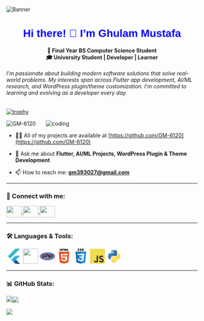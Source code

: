 ![Banner](https://github.com/user-attachments/assets/598b6037-7090-413a-bdef-7cc06c54091b)

<h1 align="center" style="color: blue; font-family: Arial, sans-serif;">
  Hi there! 👋 I’m Ghulam Mustafa
</h1>

<h4 align="center">🌟 Final Year BS Computer Science Student<br>
🎓 University Student | Developer | Learner</h4>

<h6>
I’m passionate about building modern software solutions that solve real-world problems. 
My interests span across Flutter app development, AI/ML research, and WordPress plugin/theme customization.
I'm committed to learning and evolving as a developer every day.
</h6>

[![trophy](https://github-profile-trophy.vercel.app/?username=GM-6120)](https://github.com/ryo-ma/github-profile-trophy)

<img align="right" alt="coding" width="400" src="https://user-images.githubusercontent.com/55389276/140866485-8fb1c876-9a8f-4d6a-98dc-08c4981eaf70.gif" />
<p align="left">
  <img src="https://komarev.com/ghpvc/?username=GM-6120&label=Profile%20views&color=0e75b6&style=flat" alt="GM-6120" />
</p>

- 👨‍💻 All of my projects are available at [https://github.com/GM-6120](https://github.com/GM-6120)

- 💬 Ask me about **Flutter, AI/ML Projects, WordPress Plugin & Theme Development**

- 📫 How to reach me: **gm393027@gmail.com**

---

### 📱 Connect with me:
<p align="left">

  <a href="https://www.linkedin.com/in/your-linkedin/" target="_blank">
    <img align="center" src="https://raw.githubusercontent.com/rahuldkjain/github-profile-readme-generator/master/src/images/icons/Social/linked-in-alt.svg" height="30" width="40" />
  </a>

  <a href="https://www.facebook.com/yourprofile" target="_blank">
    <img align="center" src="https://raw.githubusercontent.com/rahuldkjain/github-profile-readme-generator/master/src/images/icons/Social/facebook.svg" height="30" width="40" />
  </a>

  <a href="https://www.instagram.com/yourprofile/" target="_blank">
    <img align="center" src="https://raw.githubusercontent.com/rahuldkjain/github-profile-readme-generator/master/src/images/icons/Social/instagram.svg" height="30" width="40" />
  </a>

</p>

---

### 🛠️ Languages & Tools:

<p align="left">
  <a href="#"><img src="https://raw.githubusercontent.com/devicons/devicon/master/icons/flutter/flutter-original.svg" width="40" height="40" /></a>
  <a href="#"><img src="https://www.vectorlogo.zone/logos/dartlang/dartlang-icon.svg" width="40" height="40" /></a>
  <a href="#"><img src="https://raw.githubusercontent.com/devicons/devicon/master/icons/php/php-original.svg" width="40" height="40" /></a>
  <a href="#"><img src="https://raw.githubusercontent.com/devicons/devicon/master/icons/html5/html5-original-wordmark.svg" width="40" height="40" /></a>
  <a href="#"><img src="https://raw.githubusercontent.com/devicons/devicon/master/icons/css3/css3-original-wordmark.svg" width="40" height="40" /></a>
  <a href="#"><img src="https://raw.githubusercontent.com/devicons/devicon/master/icons/javascript/javascript-original.svg" width="40" height="40" /></a>
  <a href="#"><img src="https://raw.githubusercontent.com/devicons/devicon/master/icons/python/python-original.svg" width="40" height="40" /></a>
</p>

---

### 📊 GitHub Stats:

<p>
  <img align="left" src="https://github-readme-stats.vercel.app/api/top-langs/?username=GM-6120&layout=compact" />
</p>

<p>
  <img align="center" src="https://github-readme-stats.vercel.app/api?username=GM-6120&show_icons=true&locale=en" />
</p>

<p>
  <img align="center" src="https://github-readme-streak-stats.herokuapp.com/?user=GM-6120" />
</p>
